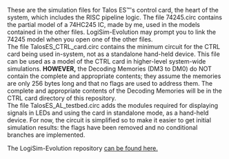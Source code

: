 These are the simulation files for Talos ES™'s control card, the heart of the system, which includes the RISC pipeline logic.
The file 74245.circ contains the partial model of a 74HC245 IC, made by me, used in the models contained in the other files. LogiSim-Evolution may prompt you to link the 74245 model when you open one of the other files.<br>
The file TalosES_CTRL_card.circ contains the minimum circuit for the CTRL card being used in-system, not as a standalone hand-held device. This file can be used as a model of the CTRL card in higher-level system-wide simulations. <b>HOWEVER,</b> the Decoding Memories (DM3 to DM0) do NOT contain the complete and appropriate contents; they assume the memories are only 256 bytes long and that no flags are used to address them. The complete and appropriate contents of the Decoding Memories will be in the CTRL card directory of this repository.<br>
The file TalosES_AL_testbed.circ adds the modules required for displaying signals in LEDs and using the card in standalone mode, as a hand-held device. For now, the circuit is simplified so to make it easier to get initial simulation results: the flags have been removed and no conditional branches are implemented.
<p>
The LogiSim-Evolution repository <a href="https://github.com/logisim-evolution/logisim-evolution">can be found here.</a>
